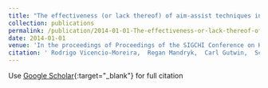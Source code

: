 ```yaml
---
title: "The effectiveness (or lack thereof) of aim-assist techniques in first-person shooter games"
collection: publications
permalink: /publication/2014-01-01-The-effectiveness-or-lack-thereof-of-aim-assist-techniques-in-first-person-shooter-games
date: 2014-01-01
venue: 'In the proceedings of Proceedings of the SIGCHI Conference on Human Factors in Computing Systems'
citation: ' Rodrigo Vicencio-Moreira,  Regan Mandryk,  Carl Gutwin,  Scott Bateman, &quot;The effectiveness (or lack thereof) of aim-assist techniques in first-person shooter games.&quot; In the proceedings of Proceedings of the SIGCHI Conference on Human Factors in Computing Systems, 2014.'
---
```

Use [Google Scholar](https://scholar.google.com/scholar?q=The+effectiveness+(or+lack+thereof)+of+aim+assist+techniques+in+first+person+shooter+games){:target="_blank"} for full citation
